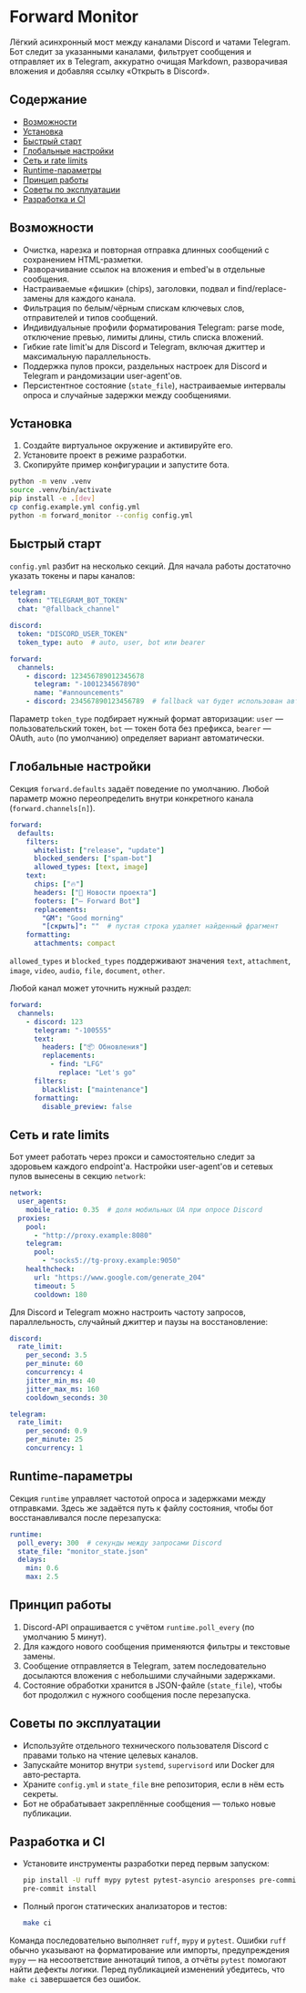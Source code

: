 # Forward Monitor

Лёгкий асинхронный мост между каналами Discord и чатами Telegram. Бот следит за указанными каналами, фильтрует сообщения и
отправляет их в Telegram, аккуратно очищая Markdown, разворачивая вложения и добавляя ссылку «Открыть в Discord».

## Содержание
- [Возможности](#возможности)
- [Установка](#установка)
- [Быстрый старт](#быстрый-старт)
- [Глобальные настройки](#глобальные-настройки)
- [Сеть и rate limits](#сеть-и-rate-limits)
- [Runtime-параметры](#runtime-параметры)
- [Принцип работы](#принцип-работы)
- [Советы по эксплуатации](#советы-по-эксплуатации)
- [Разработка и CI](#разработка-и-ci)

## Возможности
- Очистка, нарезка и повторная отправка длинных сообщений с сохранением HTML-разметки.
- Разворачивание ссылок на вложения и embed'ы в отдельные сообщения.
- Настраиваемые «фишки» (chips), заголовки, подвал и find/replace-замены для каждого канала.
- Фильтрация по белым/чёрным спискам ключевых слов, отправителей и типов сообщений.
- Индивидуальные профили форматирования Telegram: parse mode, отключение превью, лимиты длины, стиль списка вложений.
- Гибкие rate limit'ы для Discord и Telegram, включая джиттер и максимальную параллельность.
- Поддержка пулов прокси, раздельных настроек для Discord и Telegram и рандомизации user-agent'ов.
- Персистентное состояние (`state_file`), настраиваемые интервалы опроса и случайные задержки между сообщениями.

## Установка
1. Создайте виртуальное окружение и активируйте его.
2. Установите проект в режиме разработки.
3. Скопируйте пример конфигурации и запустите бота.

```bash
python -m venv .venv
source .venv/bin/activate
pip install -e .[dev]
cp config.example.yml config.yml
python -m forward_monitor --config config.yml
```

## Быстрый старт
`config.yml` разбит на несколько секций. Для начала работы достаточно указать токены и пары каналов:

```yaml
telegram:
  token: "TELEGRAM_BOT_TOKEN"
  chat: "@fallback_channel"

discord:
  token: "DISCORD_USER_TOKEN"
  token_type: auto  # auto, user, bot или bearer

forward:
  channels:
    - discord: 123456789012345678
      telegram: "-1001234567890"
      name: "#announcements"
    - discord: 234567890123456789  # fallback чат будет использован автоматически
```

Параметр `token_type` подбирает нужный формат авторизации: `user` — пользовательский токен, `bot` — токен бота без префикса,
`bearer` — OAuth, `auto` (по умолчанию) определяет вариант автоматически.

## Глобальные настройки
Секция `forward.defaults` задаёт поведение по умолчанию. Любой параметр можно переопределить внутри конкретного канала
(`forward.channels[n]`).

```yaml
forward:
  defaults:
    filters:
      whitelist: ["release", "update"]
      blocked_senders: ["spam-bot"]
      allowed_types: [text, image]
    text:
      chips: ["🔥"]
      headers: ["📢 Новости проекта"]
      footers: ["— Forward Bot"]
      replacements:
        "GM": "Good morning"
        "[скрыть]": ""  # пустая строка удаляет найденный фрагмент
    formatting:
      attachments: compact
```

`allowed_types` и `blocked_types` поддерживают значения `text`, `attachment`, `image`, `video`, `audio`, `file`, `document`, `other`.

Любой канал может уточнить нужный раздел:

```yaml
forward:
  channels:
    - discord: 123
      telegram: "-100555"
      text:
        headers: ["📦 Обновления"]
        replacements:
          - find: "LFG"
            replace: "Let's go"
      filters:
        blacklist: ["maintenance"]
      formatting:
        disable_preview: false
```

## Сеть и rate limits
Бот умеет работать через прокси и самостоятельно следит за здоровьем каждого endpoint'а. Настройки user-agent'ов и сетевых пулов
вынесены в секцию `network`:

```yaml
network:
  user_agents:
    mobile_ratio: 0.35  # доля мобильных UA при опросе Discord
  proxies:
    pool:
      - "http://proxy.example:8080"
    telegram:
      pool:
        - "socks5://tg-proxy.example:9050"
    healthcheck:
      url: "https://www.google.com/generate_204"
      timeout: 5
      cooldown: 180
```

Для Discord и Telegram можно настроить частоту запросов, параллельность, случайный джиттер и паузы на восстановление:

```yaml
discord:
  rate_limit:
    per_second: 3.5
    per_minute: 60
    concurrency: 4
    jitter_min_ms: 40
    jitter_max_ms: 160
    cooldown_seconds: 30

telegram:
  rate_limit:
    per_second: 0.9
    per_minute: 25
    concurrency: 1
```

## Runtime-параметры
Секция `runtime` управляет частотой опроса и задержками между отправками. Здесь же задаётся путь к файлу состояния, чтобы бот
восстанавливался после перезапуска:

```yaml
runtime:
  poll_every: 300  # секунды между запросами Discord
  state_file: "monitor_state.json"
  delays:
    min: 0.6
    max: 2.5
```

## Принцип работы
1. Discord-API опрашивается с учётом `runtime.poll_every` (по умолчанию 5 минут).
2. Для каждого нового сообщения применяются фильтры и текстовые замены.
3. Сообщение отправляется в Telegram, затем последовательно досылаются вложения с небольшими случайными задержками.
4. Состояние обработки хранится в JSON-файле (`state_file`), чтобы бот продолжил с нужного сообщения после перезапуска.

## Советы по эксплуатации
- Используйте отдельного технического пользователя Discord с правами только на чтение целевых каналов.
- Запускайте монитор внутри `systemd`, `supervisord` или Docker для авто‑рестарта.
- Храните `config.yml` и `state_file` вне репозитория, если в нём есть секреты.
- Бот не обрабатывает закреплённые сообщения — только новые публикации.

## Разработка и CI
- Установите инструменты разработки перед первым запуском:

  ```bash
  pip install -U ruff mypy pytest pytest-asyncio aresponses pre-commit
  pre-commit install
  ```

- Полный прогон статических анализаторов и тестов:

  ```bash
  make ci
  ```

Команда последовательно выполняет `ruff`, `mypy` и `pytest`. Ошибки `ruff` обычно указывают на форматирование или импорты,
предупреждения `mypy` — на несоответствие аннотаций типов, а отчёты `pytest` помогают найти дефекты логики. Перед публикацией
изменений убедитесь, что `make ci` завершается без ошибок.
